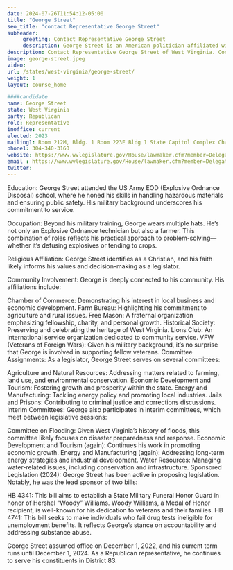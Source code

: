 ```yaml
---
date: 2024-07-26T11:54:12-05:00
title: "George Street"
seo_title: "contact Representative George Street"
subheader:
     greeting: Contact Representative George Street
     description: George Street is an American politician affiliated with the Republican Party. He serves as a member of the West Virginia House of Delegates, representing District 83. He assumed office on December 1, 2022.
description: Contact Representative George Street of West Virginia. Contact information for George Street includes email address, phone number, and mailing address.
image: george-street.jpeg
video:
url: /states/west-virginia/george-street/
weight: 1
layout: course_home

####candidate
name: George Street
state: West Virginia
party: Republican
role: Representative
inoffice: current
elected: 2023
mailing1: Room 212M, Bldg. 1 Room 223E Bldg 1 State Capitol Complex Charleston, WV 25305
phone1: 304-340-3160
website: https://www.wvlegislature.gov/House/lawmaker.cfm?member=Delegate%20Street/
email : https://www.wvlegislature.gov/House/lawmaker.cfm?member=Delegate%20Street/
twitter:
---
```

Education: George Street attended the US Army EOD (Explosive Ordnance Disposal) school, where he honed his skills in handling hazardous materials and ensuring public safety. His military background underscores his commitment to service.

Occupation: Beyond his military training, George wears multiple hats. He’s not only an Explosive Ordnance technician but also a farmer. This combination of roles reflects his practical approach to problem-solving—whether it’s defusing explosives or tending to crops.

Religious Affiliation: George Street identifies as a Christian, and his faith likely informs his values and decision-making as a legislator.

Community Involvement: George is deeply connected to his community. His affiliations include:

Chamber of Commerce: Demonstrating his interest in local business and economic development.
Farm Bureau: Highlighting his commitment to agriculture and rural issues.
Free Mason: A fraternal organization emphasizing fellowship, charity, and personal growth.
Historical Society: Preserving and celebrating the heritage of West Virginia.
Lions Club: An international service organization dedicated to community service.
VFW (Veterans of Foreign Wars): Given his military background, it’s no surprise that George is involved in supporting fellow veterans.
Committee Assignments: As a legislator, George Street serves on several committees:

Agriculture and Natural Resources: Addressing matters related to farming, land use, and environmental conservation.
Economic Development and Tourism: Fostering growth and prosperity within the state.
Energy and Manufacturing: Tackling energy policy and promoting local industries.
Jails and Prisons: Contributing to criminal justice and corrections discussions.
Interim Committees: George also participates in interim committees, which meet between legislative sessions:

Committee on Flooding: Given West Virginia’s history of floods, this committee likely focuses on disaster preparedness and response.
Economic Development and Tourism (again): Continues his work in promoting economic growth.
Energy and Manufacturing (again): Addressing long-term energy strategies and industrial development.
Water Resources: Managing water-related issues, including conservation and infrastructure.
Sponsored Legislation (2024): George Street has been active in proposing legislation. Notably, he was the lead sponsor of two bills:

HB 4341: This bill aims to establish a State Military Funeral Honor Guard in honor of Hershel “Woody” Williams. Woody Williams, a Medal of Honor recipient, is well-known for his dedication to veterans and their families.
HB 4741: This bill seeks to make individuals who fail drug tests ineligible for unemployment benefits. It reflects George’s stance on accountability and addressing substance abuse.

George Street assumed office on December 1, 2022, and his current term runs until December 1, 2024. As a Republican representative, he continues to serve his constituents in District 83.
